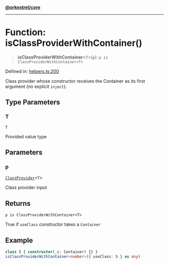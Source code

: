 [**@orkestrel/core**](../index.md)

***

# Function: isClassProviderWithContainer()

> **isClassProviderWithContainer**\<`T`\>(`p`): `p is ClassProviderWithContainer<T>`

Defined in: [helpers.ts:200](https://github.com/orkestrel/core/blob/cbe5b2d7b027ca6f0f1301ef32750afb69b4764b/src/helpers.ts#L200)

Class provider whose constructor receives the Container as its first argument (no explicit `inject`).

## Type Parameters

### T

`T`

Provided value type

## Parameters

### p

[`ClassProvider`](../type-aliases/ClassProvider.md)\<`T`\>

Class provider input

## Returns

`p is ClassProviderWithContainer<T>`

True if `useClass` constructor takes a `Container`

## Example

```ts
class S { constructor(_c: Container) {} }
isClassProviderWithContainer<number>({ useClass: S } as any)
```
